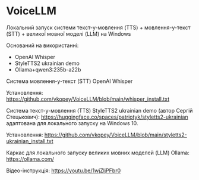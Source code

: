 # VoiceLLM
Локальний запуск системи текст-у-мовлення (TTS) + мовлення-у-текст (STT) + великої мовної моделі (LLM) на Windows

Оснований на використанні:
- OpenAI Whisper
- StyleTTS2 ukrainian demo
- Ollama+qwen3:235b-a22b

Система мовлення-у-текст (STT) OpenAI Whisper

Установлення:
https://github.com/vkopey/VoiceLLM/blob/main/whisper_install.txt

Система текст-у-мовлення (TTS) StyleTTS2 ukrainian demo (автор  Сергій Стецькович):
https://huggingface.co/spaces/patriotyk/styletts2-ukrainian
адаптована для локального запуску на Windows 10.

Установлення:
https://github.com/vkopey/VoiceLLM/blob/main/styletts2-ukrainian_install.txt

Каркас для локального запуску великих мовних моделей (LLM) Ollama: https://ollama.com/

Відео-інструкція: https://youtu.be/1wjZljPFbr0
